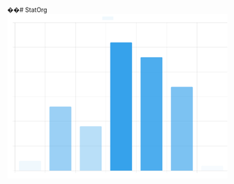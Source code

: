 ��#   S t a t O r g 
 
![chart](https://github.com/ThaiNguyenGiaBao/StatOrg/blob/main/img/activeDays.png)

